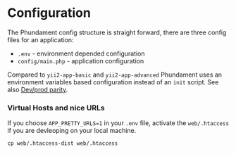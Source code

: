 Configuration
=============

The Phundament config structure is straight forward, there are three config files for an application:

 - `.env` - environment depended configuration
 - `config/main.php` - application configuration


Compared to `yii2-app-basic` and `yii2-app-advanced` Phundament uses an environment variables based configuration instead
of an `init` script. See also [Dev/prod parity](http://12factor.net/dev-prod-parity).

### Virtual Hosts and nice URLs
 
If you choose `APP_PRETTY_URLS=1` in your `.env` file, activate the `web/.htaccess` if you are devleoping on your local machine.

```
cp web/.htaccess-dist web/.htaccess
```
